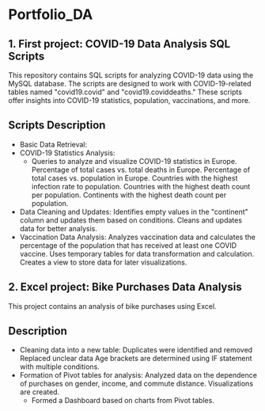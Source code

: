 # Portfolio_DA
## 1. First project: COVID-19 Data Analysis SQL Scripts
This repository contains SQL scripts for analyzing COVID-19 data using the MySQL database. The scripts are designed to work with COVID-19-related tables named "covid19.covid" and "covid19.coviddeaths." These scripts offer insights into COVID-19 statistics, population, vaccinations, and more.

 ## Scripts Description
  - Basic Data Retrieval:
  - COVID-19 Statistics Analysis:
    - Queries to analyze and visualize COVID-19 statistics in Europe.
      Percentage of total cases vs. total deaths in Europe.
      Percentage of total cases vs. population in Europe.
      Countries with the highest infection rate to population.
      Countries with the highest death count per population.
      Continents with the highest death count per population.
  - Data Cleaning and Updates:
      Identifies empty values in the "continent" column and updates them based on conditions.
      Cleans and updates data for better analysis.
  - Vaccination Data Analysis:
      Analyzes vaccination data and calculates the percentage of the population that has received at least one COVID vaccine.
      Uses temporary tables for data transformation and calculation.
      Creates a view to store data for later visualizations.


## 2. Excel project: Bike Purchases Data Analysis
This project contains an analysis of bike purchases using Excel.
 ## Description
   - Cleaning data into a new table:
      Duplicates were identified and removed
      Replaced unclear data
      Age brackets are determined using IF statement with multiple conditions.
   - Formation of Pivot tables for analysis:
      Analyzed data on the dependence of purchases on gender, income, and commute distance. Visualizations are created.
     - Formed a Dashboard based on charts from Pivot tables.
